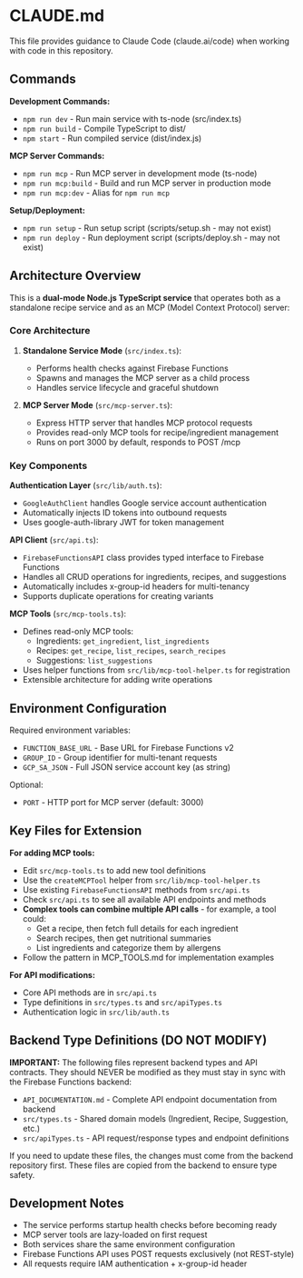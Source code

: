 # CLAUDE.md

This file provides guidance to Claude Code (claude.ai/code) when working with code in this repository.

## Commands

**Development Commands:**
- `npm run dev` - Run main service with ts-node (src/index.ts)
- `npm run build` - Compile TypeScript to dist/
- `npm start` - Run compiled service (dist/index.js)

**MCP Server Commands:**
- `npm run mcp` - Run MCP server in development mode (ts-node)
- `npm run mcp:build` - Build and run MCP server in production mode
- `npm run mcp:dev` - Alias for `npm run mcp`

**Setup/Deployment:**
- `npm run setup` - Run setup script (scripts/setup.sh - may not exist)
- `npm run deploy` - Run deployment script (scripts/deploy.sh - may not exist)

## Architecture Overview

This is a **dual-mode Node.js TypeScript service** that operates both as a standalone recipe service and as an MCP (Model Context Protocol) server:

### Core Architecture

1. **Standalone Service Mode** (`src/index.ts`):
   - Performs health checks against Firebase Functions
   - Spawns and manages the MCP server as a child process
   - Handles service lifecycle and graceful shutdown

2. **MCP Server Mode** (`src/mcp-server.ts`):
   - Express HTTP server that handles MCP protocol requests
   - Provides read-only MCP tools for recipe/ingredient management
   - Runs on port 3000 by default, responds to POST /mcp

### Key Components

**Authentication Layer** (`src/lib/auth.ts`):
- `GoogleAuthClient` handles Google service account authentication
- Automatically injects ID tokens into outbound requests
- Uses google-auth-library JWT for token management

**API Client** (`src/api.ts`):
- `FirebaseFunctionsAPI` class provides typed interface to Firebase Functions
- Handles all CRUD operations for ingredients, recipes, and suggestions
- Automatically includes x-group-id headers for multi-tenancy
- Supports duplicate operations for creating variants

**MCP Tools** (`src/mcp-tools.ts`):
- Defines read-only MCP tools:
  - Ingredients: `get_ingredient`, `list_ingredients`
  - Recipes: `get_recipe`, `list_recipes`, `search_recipes`
  - Suggestions: `list_suggestions`
- Uses helper functions from `src/lib/mcp-tool-helper.ts` for registration
- Extensible architecture for adding write operations

## Environment Configuration

Required environment variables:
- `FUNCTION_BASE_URL` - Base URL for Firebase Functions v2
- `GROUP_ID` - Group identifier for multi-tenant requests
- `GCP_SA_JSON` - Full JSON service account key (as string)

Optional:
- `PORT` - HTTP port for MCP server (default: 3000)

## Key Files for Extension

**For adding MCP tools:**
- Edit `src/mcp-tools.ts` to add new tool definitions
- Use the `createMCPTool` helper from `src/lib/mcp-tool-helper.ts`
- Use existing `FirebaseFunctionsAPI` methods from `src/api.ts`
- Check `src/api.ts` to see all available API endpoints and methods
- **Complex tools can combine multiple API calls** - for example, a tool could:
  - Get a recipe, then fetch full details for each ingredient
  - Search recipes, then get nutritional summaries
  - List ingredients and categorize them by allergens
- Follow the pattern in MCP_TOOLS.md for implementation examples

**For API modifications:**
- Core API methods are in `src/api.ts`
- Type definitions in `src/types.ts` and `src/apiTypes.ts`
- Authentication logic in `src/lib/auth.ts`

## Backend Type Definitions (DO NOT MODIFY)

**IMPORTANT:** The following files represent backend types and API contracts. They should NEVER be modified as they must stay in sync with the Firebase Functions backend:

- `API_DOCUMENTATION.md` - Complete API endpoint documentation from backend
- `src/types.ts` - Shared domain models (Ingredient, Recipe, Suggestion, etc.)
- `src/apiTypes.ts` - API request/response types and endpoint definitions

If you need to update these files, the changes must come from the backend repository first. These files are copied from the backend to ensure type safety.

## Development Notes

- The service performs startup health checks before becoming ready
- MCP server tools are lazy-loaded on first request
- Both services share the same environment configuration
- Firebase Functions API uses POST requests exclusively (not REST-style)
- All requests require IAM authentication + x-group-id header